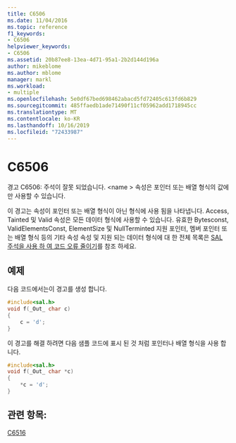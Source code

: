 ```yaml
---
title: C6506
ms.date: 11/04/2016
ms.topic: reference
f1_keywords:
- C6506
helpviewer_keywords:
- C6506
ms.assetid: 20b87ee8-13ea-4d71-95a1-2b2d144d196a
author: mikeblome
ms.author: mblome
manager: markl
ms.workload:
- multiple
ms.openlocfilehash: 5e0df67bed698462abacd5fd72405c613fd6b829
ms.sourcegitcommit: 485ffaedb1ade71490f11cf05962add1718945cc
ms.translationtype: MT
ms.contentlocale: ko-KR
ms.lasthandoff: 10/16/2019
ms.locfileid: "72433987"
---
```

# <a name="c6506"></a>C6506
경고 C6506: 주석이 잘못 되었습니다. \<name > 속성은 포인터 또는 배열 형식의 값에만 사용할 수 있습니다.

 이 경고는 속성이 포인터 또는 배열 형식이 아닌 형식에 사용 됨을 나타냅니다. Access, Tainted 및 Valid 속성은 모든 데이터 형식에 사용할 수 있습니다. 유효한 Bytesconst, ValidElementsConst, ElementSize 및 NullTerminted 지원 포인터, 멤버 포인터 또는 배열 형식 등의 기타 속성 속성 및 지원 되는 데이터 형식에 대 한 전체 목록은 [SAL 주석을 사용 하 여 코드 오류 줄이기](using-sal-annotations-to-reduce-c-cpp-code-defects.md)를 참조 하세요.

## <a name="example"></a>예제
 다음 코드에서는이 경고를 생성 합니다.

```cpp
#include<sal.h>
void f(_Out_ char c)
{
    c = 'd';
}
```

 이 경고를 해결 하려면 다음 샘플 코드에 표시 된 것 처럼 포인터나 배열 형식을 사용 합니다.

```cpp
#include<sal.h>
void f(_Out_ char *c)
{
    *c = 'd';
}
```

## <a name="see-also"></a>관련 항목:
 [C6516](../code-quality/c6516.md)
